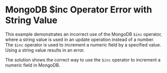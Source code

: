 # MongoDB $inc Operator Error with String Value

This example demonstrates an incorrect use of the MongoDB `$inc` operator, where a string value is used in an update operation instead of a number. The `$inc` operator is used to increment a numeric field by a specified value.  Using a string value results in an error.

The solution shows the correct way to use the `$inc` operator to increment a numeric field in MongoDB.